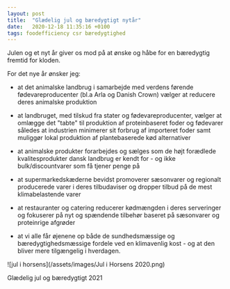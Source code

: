 ```yaml
---
layout: post
title:  "Glædelig jul og bæredygtigt nytår"
date:   2020-12-18 11:35:16 +0100
tags: foodefficiency csr bæredygtighed
---
```

Julen og et nyt år giver os mod på at ønske og håbe for en bæredygtig fremtid for kloden.

For det nye år ønsker jeg:

* at det animalske landbrug i samarbejde med verdens førende fødevareproducenter (bl.a Arla og Danish Crown) vælger at reducere deres animalske produktion

* at landbruget, med tilskud fra stater og fødevareproducenter, vælger at omlægge det "tabte" til produktion af proteinbaseret foder og fødevarer således at industrien minimerer sit forbrug af importeret foder samt muliggør lokal produktion af plantebaserede kød alternativer

* at animalske produkter forarbejdes og sælges som de højt forædlede kvalitesprodukter dansk landbrug er kendt for - og ikke bulk/discountvarer som få tjener penge på

* at supermarkedskæderne bevidst promoverer sæsonvarer og regionalt producerede varer i deres tilbudaviser og dropper tilbud på de mest klimabelastende varer

* at restauranter og catering reducerer kødmængden i deres serveringer og fokuserer på nyt og spændende tilbehør baseret på sæsonvarer og proteinrige afgrøder

* at vi alle får øjenene op både de sundhedsmæssige og bæredygtighedsmæssige fordele ved en klimavenlig kost - og at den bliver mere tilgængelig i hverdagen. 

![jul i horsens](/assets/images/Jul i Horsens 2020.png)

Glædelig jul og bæredygtigt 2021
